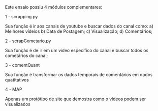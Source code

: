 Este ensaio possiu 4 módulos complementares:

1 - scrapping.py

Sua função é ir aos canais de youtube e buscar dados do canal como:
a) Melhores vídeios
b) Data de Postagem;
c) Visualização;
d) Comentários;

2 - scrapCometario.py

Sua função é de ir em um vídeo específico do canal e buscar todos os cometários do canal;

3 - comentQuant

Sua função é transformar os dados temporais de comentários em dados quatitativos

4 - MAP

Apenas um protótipo de site que demostra como o vídeos podem ser visualizados
